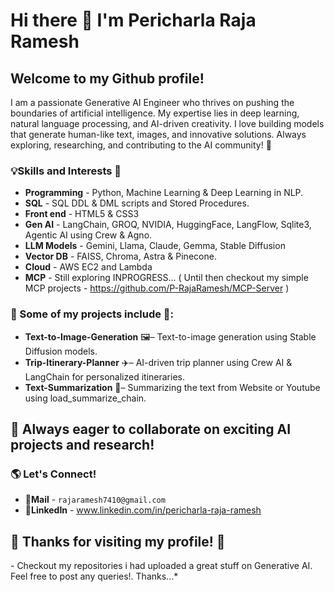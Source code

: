 # Hi there 👋 I'm Pericharla Raja Ramesh

## Welcome to my Github profile!
I am a passionate Generative AI Engineer who thrives on pushing the boundaries of artificial intelligence. My expertise lies in deep learning, natural language processing, and AI-driven creativity. I love building models that generate human-like text, images, and innovative solutions. Always exploring, researching, and contributing to the AI community! 🚀

### 💡Skills and Interests 🔭
- **Programming** - Python,  Machine Learning & Deep Learning in NLP.
- **SQL** - SQL DDL & DML scripts and Stored Procedures.
- **Front end** - HTML5 & CSS3
- **Gen AI** - LangChain, GROQ, NVIDIA, HuggingFace, LangFlow, Sqlite3, Agentic AI using Crew & Agno.
- **LLM Models** - Gemini, Llama, Claude, Gemma, Stable Diffusion
- **Vector DB** - FAISS, Chroma, Astra & Pinecone.
- **Cloud** - AWS EC2 and Lambda
- **MCP** - Still exploring INPROGRESS... ( Until then checkout my simple MCP projects - https://github.com/P-RajaRamesh/MCP-Server )

### 🚀 Some of my projects include 🚀:
- **Text-to-Image-Generation** 🖼️– Text-to-image generation using Stable Diffusion models.
- **Trip-Itinerary-Planner** ✈️–  AI-driven trip planner using Crew AI & LangChain for personalized itineraries. 
- **Text-Summarization** 📑– Summarizing the text from Website or Youtube using load_summarize_chain.

## 🚀 Always eager to collaborate on exciting AI projects and research!

### 🌎 Let's Connect!
- **📩Mail** - ```rajaramesh7410@gmail.com```
- **🔗LinkedIn** - www.linkedin.com/in/pericharla-raja-ramesh

## 🤝 Thanks for visiting my profile! 🤗
\- Checkout my repositories i had uploaded a great stuff on Generative AI. Feel free to post any queries!. Thanks...*







